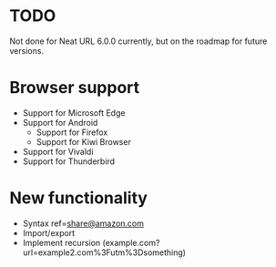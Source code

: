 TODO
====

Not done for Neat URL 6.0.0 currently, but on the roadmap for future versions.

Browser support
====

* Support for Microsoft Edge
* Support for Android
    * Support for Firefox
    * Support for Kiwi Browser
* Support for Vivaldi
* Support for Thunderbird

New functionality
====

* Syntax ref=share@amazon.com
* Import/export
* Implement recursion (example.com?url=example2.com%3Futm%3Dsomething)
